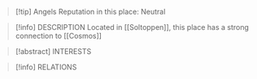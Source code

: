 > [!tip] Angels Reputation in this place: Neutral

> [!info] DESCRIPTION
> Located in [[Soltoppen]], this place has a strong connection to [[Cosmos]]

> [!abstract] INTERESTS
> 

> [!info] RELATIONS
